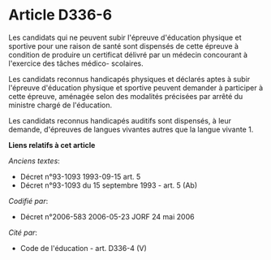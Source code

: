 # Article D336-6

Les candidats qui ne peuvent subir l'épreuve d'éducation physique et sportive pour une raison de santé sont dispensés de
cette épreuve à condition de produire un certificat délivré par un médecin concourant à l'exercice des tâches médico-
scolaires.

Les candidats reconnus handicapés physiques et déclarés aptes à subir l'épreuve d'éducation physique et sportive peuvent
demander à participer à cette épreuve, aménagée selon des modalités précisées par arrêté du ministre chargé de l'éducation.

Les candidats reconnus handicapés auditifs sont dispensés, à leur demande, d'épreuves de langues vivantes autres que la
langue vivante 1.

**Liens relatifs à cet article**

_Anciens textes_:

  - Décret n°93-1093 1993-09-15 art. 5
  - Décret n°93-1093 du 15 septembre 1993 - art. 5 (Ab)

_Codifié par_:

  - Décret n°2006-583 2006-05-23 JORF 24 mai 2006

_Cité par_:

  - Code de l'éducation - art. D336-4 (V)
